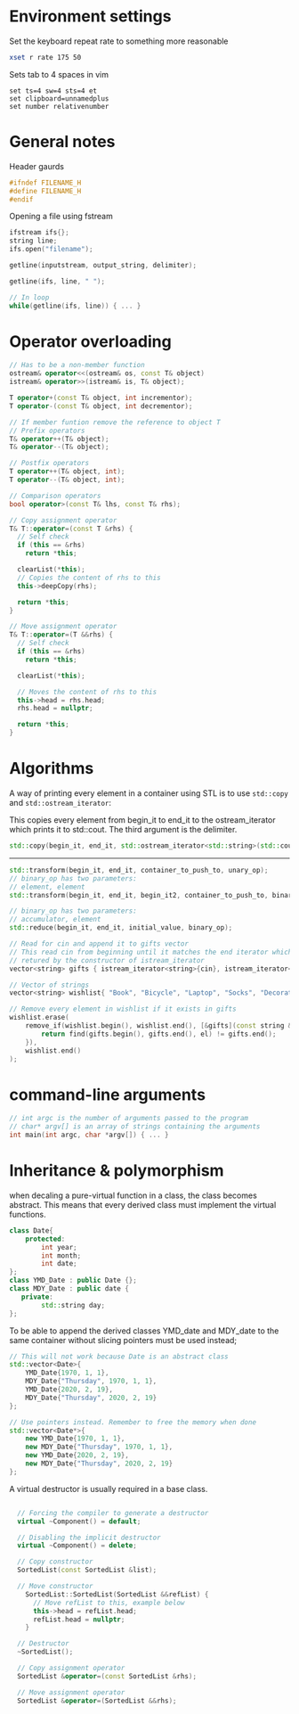# Environment settings
Set the keyboard repeat rate to something more reasonable
```bash
xset r rate 175 50
```
Sets tab to 4 spaces in vim
```vim
set ts=4 sw=4 sts=4 et
set clipboard=unnamedplus
set number relativenumber 
```

# General notes
Header gaurds
```cpp
#ifndef FILENAME_H
#define FILENAME_H
#endif
```
Opening a file using fstream
```cpp
ifstream ifs{};
string line;
ifs.open("filename");

getline(inputstream, output_string, delimiter);

getline(ifs, line, " ");

// In loop
while(getline(ifs, line)) { ... }

```


# Operator overloading
```cpp
// Has to be a non-member function
ostream& operator<<(ostream& os, const T& object)
istream& operator>>(istream& is, T& object);

T operator+(const T& object, int incrementor);
T operator-(const T& object, int decrementor);

// If member funtion remove the reference to object T
// Prefix operators
T& operator++(T& object);
T& operator--(T& object);

// Postfix operators
T operator++(T& object, int);
T operator--(T& object, int);

// Comparison operators
bool operator>(const T& lhs, const T& rhs);

// Copy assignment operator
T& T::operator=(const T &rhs) {
  // Self check
  if (this == &rhs)
    return *this;

  clearList(*this);
  // Copies the content of rhs to this
  this->deepCopy(rhs);

  return *this;
}

// Move assignment operator
T& T::operator=(T &&rhs) {
  // Self check
  if (this == &rhs)
    return *this;

  clearList(*this);

  // Moves the content of rhs to this
  this->head = rhs.head;
  rhs.head = nullptr;

  return *this;
}

```

# Algorithms
A way of printing every element in a container using STL is to use `std::copy` and `std::ostream_iterator`:

This copies every element from begin_it to end_it to the ostream_iterator which prints it to std::cout. The third argument is the delimiter.
```cpp
std::copy(begin_it, end_it, std::ostream_iterator<std::string>(std::cout, "\n"));
```

---

```cpp
std::transform(begin_it, end_it, container_to_push_to, unary_op);
// binary_op has two parameters:
// element, element
std::transform(begin_it, end_it, begin_it2, container_to_push_to, binary_op);

// binary_op has two parameters:
// accumulator, element
std::reduce(begin_it, end_it, initial_value, binary_op);

```
```cpp
// Read for cin and append it to gifts vector
// This read cin from beginning until it matches the end iterator which is
// retured by the constructor of istream_iterator
vector<string> gifts { istream_iterator<string>{cin}, istream_iterator<string>{} };

// Vector of strings
vector<string> wishlist{ "Book", "Bicycle", "Laptop", "Socks", "Decorations", "Candy" };

// Remove every element in wishlist if it exists in gifts
wishlist.erase(
    remove_if(wishlist.begin(), wishlist.end(), [&gifts](const string &el){
        return find(gifts.begin(), gifts.end(), el) != gifts.end();
    }),
    wishlist.end()
);
```

# command-line arguments
```cpp
// int argc is the number of arguments passed to the program
// char* argv[] is an array of strings containing the arguments
int main(int argc, char *argv[]) { ... }
```

# Inheritance & polymorphism
when decaling a pure-virtual function in a class, the class becomes abstract. This means that every derived class must implement the virtual functions.

```cpp
class Date{
    protected:
        int year;
        int month;
        int date;
};
class YMD_Date : public Date {};
class MDY_Date : public date {
   private:
        std::string day;
};
```

To be able to append the derived classes YMD_date and MDY_date to the same container without slicing pointers must be used instead;

```cpp
// This will not work because Date is an abstract class
std::vector<Date>{
    YMD_Date{1970, 1, 1},
    MDY_Date{"Thursday", 1970, 1, 1},
    YMD_Date{2020, 2, 19},
    MDY_Date{"Thursday", 2020, 2, 19}
};

// Use pointers instead. Remember to free the memory when done
std::vector<Date*>{
    new YMD_Date{1970, 1, 1},
    new MDY_Date{"Thursday", 1970, 1, 1},
    new YMD_Date{2020, 2, 19},
    new MDY_Date{"Thursday", 2020, 2, 19}
};

```

A virtual destructor is usually required in a base class.

```cpp

  // Forcing the compiler to generate a destructor
  virtual ~Component() = default;

  // Disabling the implicit destructor
  virtual ~Component() = delete;

  // Copy constructor
  SortedList(const SortedList &list);

  // Move constructor
    SortedList::SortedList(SortedList &&refList) {
      // Move refList to this, example below
      this->head = refList.head;
      refList.head = nullptr;
    }

  // Destructor
  ~SortedList();

  // Copy assignment operator
  SortedList &operator=(const SortedList &rhs);

  // Move assignment operator
  SortedList &operator=(SortedList &&rhs);
```
